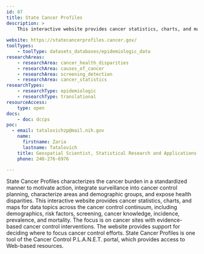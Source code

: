 ```yaml
---
id: 87
title: State Cancer Profiles
description: >
    This interactive website provides cancer statistics, charts, and maps for data topics across the cancer control continuum, including demographics, risk factors, screening, cancer knowledge, incidence, prevalence, and mortality. The focus is on cancer sites with evidence-based cancer control interventions. 
    
website: https://statecancerprofiles.cancer.gov/
toolTypes:
    - toolType: datasets_databases/epidemiologic_data
researchAreas:
    - researchArea: cancer_health_disparities
    - researchArea: causes_of_cancer
    - researchArea: screening_detection
    - researchArea: cancer_statistics
researchTypes:
    - researchType: epidemiologic
    - researchType: translational
resourceAccess:
    type: open
docs:
    - doc: dccps
poc:
  - email: tatalovichzp@mail.nih.gov
    name:
      firstname: Zaria
      lastname: Tatalovich
    title: Geospatial Scientist, Statistical Research and Applications Branch, Surveillance Research Program
    phone: 240-276-6976

---
```

State Cancer Profiles characterizes the cancer burden in a standardized manner to motivate action, integrate surveillance into cancer control planning, characterize areas and demographic groups, and expose health disparities. This interactive website provides cancer statistics, charts, and maps for data topics across the cancer control continuum, including demographics, risk factors, screening, cancer knowledge, incidence, prevalence, and mortality. The focus is on cancer sites with evidence-based cancer control interventions. The website provides support for deciding where to focus cancer control efforts. State Cancer Profiles is one tool of the Cancer Control P.L.A.N.E.T. portal, which provides access to Web-based resources.
